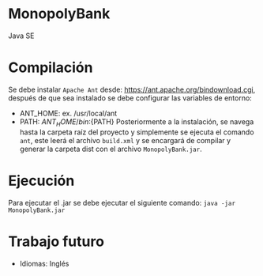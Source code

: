 # MonopolyBank
Java SE

# Compilación
Se debe instalar `Apache Ant` desde: https://ant.apache.org/bindownload.cgi, después de que sea instalado se debe configurar las variables de entorno:
* ANT_HOME: ex. /usr/local/ant
* PATH: ${ANT_HOME}/bin:${PATH}
Posteriormente a la instalación, se navega hasta la carpeta raíz del proyecto y simplemente se ejecuta el comando `ant`, este leerá el archivo `build.xml` y se encargará de compilar y generar la carpeta dist con el archivo `MonopolyBank.jar`.

# Ejecución
Para ejecutar el .jar se debe ejecutar el siguiente comando:
`java -jar MonopolyBank.jar`

# Trabajo futuro
* Idiomas: Inglés
